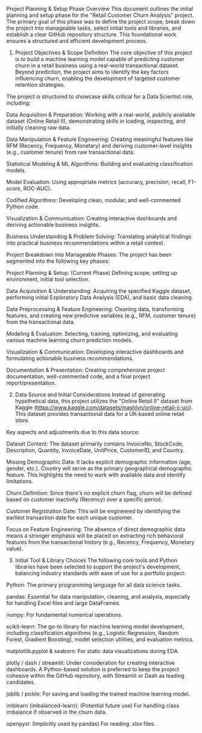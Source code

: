 Project Planning & Setup
Phase Overview
This document outlines the initial planning and setup phase for the "Retail Customer Churn Analysis" project. The primary goal of this phase was to define the project scope, break down the project into manageable tasks, select initial tools and libraries, and establish a clear GitHub repository structure. This foundational work ensures a structured and efficient development process.

1. Project Objectives & Scope Definition
The core objective of this project is to build a machine learning model capable of predicting customer churn in a retail business using a real-world transactional dataset. Beyond prediction, the project aims to identify the key factors influencing churn, enabling the development of targeted customer retention strategies.

The project is structured to showcase skills critical for a Data Scientist role, including:

Data Acquisition & Preparation: Working with a real-world, publicly available dataset (Online Retail II), demonstrating skills in loading, inspecting, and initially cleaning raw data.

Data Manipulation & Feature Engineering: Creating meaningful features like RFM (Recency, Frequency, Monetary) and deriving customer-level insights (e.g., customer tenure) from raw transactional data.

Statistical Modeling & ML Algorithms: Building and evaluating classification models.

Model Evaluation: Using appropriate metrics (accuracy, precision, recall, F1-score, ROC-AUC).

Codified Algorithms: Developing clean, modular, and well-commented Python code.

Visualization & Communication: Creating interactive dashboards and deriving actionable business insights.

Business Understanding & Problem Solving: Translating analytical findings into practical business recommendations within a retail context.

Project Breakdown into Manageable Phases:
The project has been segmented into the following key phases:

Project Planning & Setup: (Current Phase) Defining scope, setting up environment, initial tool selection.

Data Acquisition & Understanding: Acquiring the specified Kaggle dataset, performing initial Exploratory Data Analysis (EDA), and basic data cleaning.

Data Preprocessing & Feature Engineering: Cleaning data, transforming features, and creating new predictive variables (e.g., RFM, customer tenure) from the transactional data.

Modeling & Evaluation: Selecting, training, optimizing, and evaluating various machine learning churn prediction models.

Visualization & Communication: Developing interactive dashboards and formulating actionable business recommendations.

Documentation & Presentation: Creating comprehensive project documentation, well-commented code, and a final project report/presentation.

2. Data Source and Initial Considerations
Instead of generating hypothetical data, this project utilizes the "Online Retail II" dataset from Kaggle (https://www.kaggle.com/datasets/mashlyn/online-retail-ii-uci). This dataset provides transactional data for a UK-based online retail store.

Key aspects and adjustments due to this data source:

Dataset Content: The dataset primarily contains InvoiceNo, StockCode, Description, Quantity, InvoiceDate, UnitPrice, CustomerID, and Country.

Missing Demographic Data: It lacks explicit demographic information (age, gender, etc.). Country will serve as the primary geographical demographic feature. This highlights the need to work with available data and identify limitations.

Churn Definition: Since there's no explicit churn flag, churn will be defined based on customer inactivity (Recency) over a specific period.

Customer Registration Date: This will be engineered by identifying the earliest transaction date for each unique customer.

Focus on Feature Engineering: The absence of direct demographic data means a stronger emphasis will be placed on extracting rich behavioral features from the transactional history (e.g., Recency, Frequency, Monetary value).

3. Initial Tool & Library Choices
The following core tools and Python libraries have been selected to support the project's development, balancing industry standards with ease of use for a portfolio project:

Python: The primary programming language for all data science tasks.

pandas: Essential for data manipulation, cleaning, and analysis, especially for handling Excel files and large DataFrames.

numpy: For fundamental numerical operations.

scikit-learn: The go-to library for machine learning model development, including classification algorithms (e.g., Logistic Regression, Random Forest, Gradient Boosting), model selection utilities, and evaluation metrics.

matplotlib.pyplot & seaborn: For static data visualizations during EDA.

plotly / dash / streamlit: Under consideration for creating interactive dashboards. A Python-based solution is preferred to keep the project cohesive within the GitHub repository, with Streamlit or Dash as leading candidates.

joblib / pickle: For saving and loading the trained machine learning model.

imblearn (imbalanced-learn): (Potential future use) For handling class imbalance if observed in the churn data.

openpyxl: (Implicitly used by pandas) For reading .xlsx files.